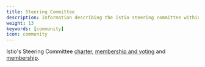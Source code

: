 ```yaml
---
title: Steering Committee
description: Information describing the Istio steering committee within the Istio Community
weight: 13
keywords: [community]
icon: community
---
```

Istio's Steering Committee [charter](https://github.com/istio/community/blob/master/steering/CHARTER.md#charter), [membership and voting](https://github.com/istio/community/blob/master/steering/CHARTER.md#membership-and-voting) and [membership](https://github.com/istio/community/tree/master/steering#members). 
